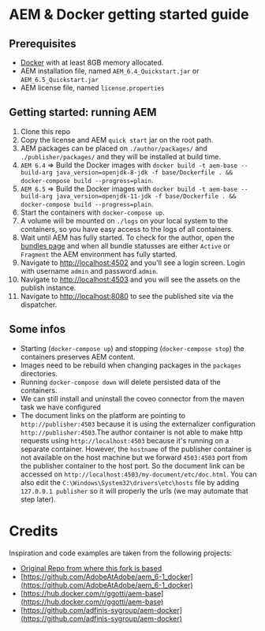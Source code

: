 # AEM & Docker getting started guide

## Prerequisites

- [Docker](https://www.docker.com) with at least 8GB memory allocated.
- AEM installation file, named `AEM_6.4_Quickstart.jar` or `AEM_6.5_Quickstart.jar`
- AEM license file, named `license.properties`

## Getting started: running AEM

1. Clone this repo
2. Copy the license and AEM `quick start` jar on the root path.
3. AEM packages can be placed on `./author/packages/` and `./publisher/packages/` and they will be installed at build time.
4. `AEM 6.4` => Build the Docker images with `docker build -t aem-base --build-arg java_version=openjdk-8-jdk -f base/Dockerfile . && docker-compose build --progress=plain`.
5. `AEM 6.5` => Build the Docker images with `docker build -t aem-base --build-arg java_version=openjdk-11-jdk -f base/Dockerfile . && docker-compose build --progress=plain`.
6. Start the containers with `docker-compose up`. 
7. A volume will be mounted on `./logs` on your local system to the containers, so you have easy access to the logs of all containers.
8. Wait until AEM has fully started. To check for the author, open the [bundles page](http://localhost:4502/system/console/bundles) and when all bundle statusses are either `Active` or `Fragment` the AEM environment has fully started.
9. Navigate to [http://localhost:4502](http://localhost:4502) and you'll see a login screen. Login with username `admin` and password `admin`.
10. Navigate to [http://localhost:4503](http://localhost:4503) and you will see the assets on the publish instance.
11. Navigate to [http://localhost:8080](http://localhost:8080) to see the published site via the dispatcher. 

## Some infos

 - Starting (`docker-compose up`) and stopping (`docker-compose stop`) the containers preserves AEM content.
 - Images need to be rebuild when changing packages in the `packages` directories.
 - Running `docker-compose down` will delete persisted data of the containers.
 - We can still install and uninstall the coveo connector from the maven task we have configured
 - The document links on the platform are pointing to `http://publisher:4503` because it is using the externalizer configuration `http://publisher:4503`.The author 
container is not able to make http requests using `http://localhost:4503` because it's running on a separate container. However, the `hostname` of the publisher container is not available
on the host machine but we forward `4503:4503` port from the publisher container to the host port. So the document link can be accessed on `http://localhost:4503/my-document/etc/doc.html`.
You can also edit the `C:\Windows\System32\drivers\etc\hosts` file by adding `127.0.0.1 publisher` so it will properly the urls (we may automate that step later). 
   
# Credits

Inspiration and code examples are taken from the following projects:

- [Original Repo from where this fork is based](https://github.com/remcorakers/aem-docker-getting-started)
- [https://github.com/AdobeAtAdobe/aem_6-1_docker](https://github.com/AdobeAtAdobe/aem_6-1_docker)
- [https://hub.docker.com/r/ggotti/aem-base](https://hub.docker.com/r/ggotti/aem-base)
- [https://github.com/adfinis-sygroup/aem-docker](https://github.com/adfinis-sygroup/aem-docker)